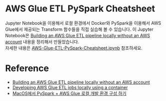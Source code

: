 # AWS Glue ETL PySpark Cheatsheet

Jupyter Notebook을 이용해서 로컬 환경에서 Docker와 PySpark을 이용해서 AWS Glue에서 제공되는 Transform 함수들을 직접 실습해 볼 수 있습니다.
이 Jupyter Notebook은 [Building an AWS Glue ETL pipeline locally without an AWS account](https://aws.amazon.com/ko/blogs/big-data/building-an-aws-glue-etl-pipeline-locally-without-an-aws-account/) 내용을 정리해서 만들었습니다. <br/>
자세한 내용은 [AWS-Glue-ETL-PySpark-Cheatsheet.ipynb](https://github.com/ksmin23/aws-glue-etl-pyspark-cheatsheet/blob/main/AWS-Glue-ETL-PySpark-Cheatsheet.ipynb) 참조하세요.


# Reference
* [Building an AWS Glue ETL pipeline locally without an AWS account](https://aws.amazon.com/ko/blogs/big-data/building-an-aws-glue-etl-pipeline-locally-without-an-aws-account/)
* [Developing AWS Glue ETL jobs locally using a container](https://aws.amazon.com/ko/blogs/big-data/developing-aws-glue-etl-jobs-locally-using-a-container/)
* [MacOS에서 PySpark + AWS Glue 로컬 개발 환경 구성 하기](https://gist.github.com/ksmin23/0ee91bbc46dedf363111309df2c090a1)

